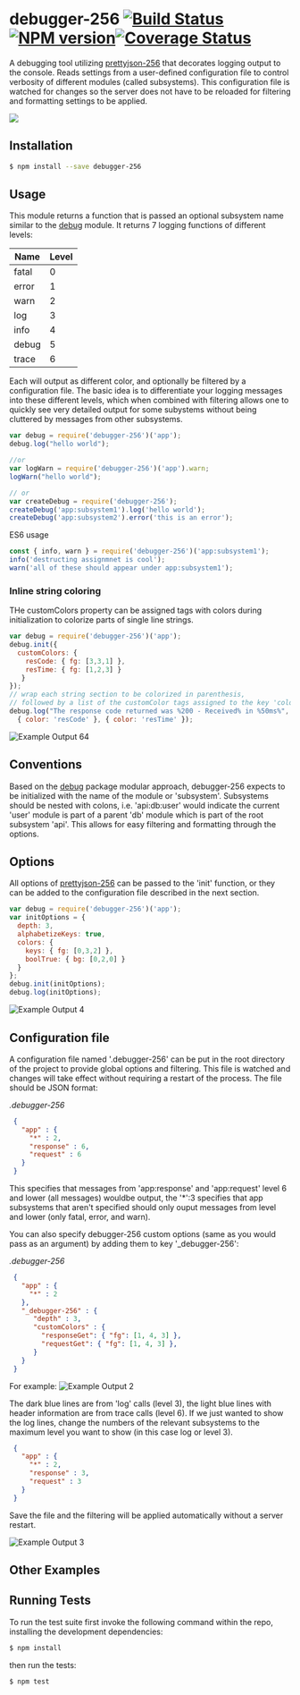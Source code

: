 # debugger-256 [![Build Status](https://secure.travis-ci.org/njhoffman/debugger-256.png)](http://travis-ci.org/njhoffman/debugger-256) [![NPM version](https://badge.fury.io/js/debugger-256.png)](http://badge.fury.io/js/debugger-256)[![Coverage Status](https://coveralls.io/repos/github/njhoffman/debugger-256/badge.svg?branch=master)](https://coveralls.io/github/njhoffman/debugger-256?branch=master)

A debugging tool utilizing [prettyjson-256](https://github.com/njhoffman/prettyjson-256) that decorates logging output to the console.
Reads settings from a user-defined configuration file to control verbosity of different modules (called subsystems).
This configuration file is watched for changes so the server does not have to be reloaded for filtering and formatting settings to be applied.

<img src="https://github.com/njhoffman/debugger-256/raw/master/docs/debugger-256.gif?raw=true" />

## Installation

```bash
$ npm install --save debugger-256
```

## Usage

This module returns a function that is passed an optional subsystem name similar to the [debug](https://github.com/visionmedia/debug) module.
It returns 7 logging functions of different levels:

  Name | Level
  --- | ---
  fatal | 0
  error | 1
  warn | 2
  log | 3
  info | 4
  debug | 5
  trace | 6

Each will output as different color, and optionally be filtered by a configuration file.
The basic idea is to differentiate your logging messages into these different levels, which when combined with filtering allows one to quickly see very detailed output for some subystems without being cluttered by messages from other subsystems.

```javascript
var debug = require('debugger-256')('app');
debug.log("hello world");

//or
var logWarn = require('debugger-256')('app').warn;
logWarn("hello world");

// or
var createDebug = require('debugger-256');
createDebug('app:subsystem1').log('hello world');
createDebug('app:subsystem2').error('this is an error');
```
ES6 usage

```javascript
const { info, warn } = require('debugger-256')('app:subsystem1');
info('destructing assignmnet is cool');
warn('all of these should appear under app:subsystem1');

```
### Inline string coloring
THe customColors property can be assigned tags with colors during initialization to colorize parts of single line strings.

```javascript
var debug = require('debugger-256')('app');
debug.init({
  customColors: {
    resCode: { fg: [3,3,1] },
    resTime: { fg: [1,2,3] }
   }
});
// wrap each string section to be colorized in parenthesis,
// followed by a list of the customColor tags assigned to the key 'color'
debug.log("The response code returned was %200 - Received% in %50ms%",
  { color: 'resCode' }, { color: 'resTime' });
```
![Example Output 64](https://raw.github.com/njhoffman/debugger-256/master/docs/debug6.jpg)


## Conventions

Based on the [debug](https://github.com/visionmedia/debug) package modular approach, debugger-256 expects to be initialized with the name of the module or 'subsystem'.  Subsystems should be nested with colons, i.e. 'api:db:user' would indicate the current 'user' module is part of a parent 'db' module which is part of the root subsystem 'api'.  This allows for easy filtering and formatting through the options.

## Options

All options of [prettyjson-256](https://github.com/njhoffman/prettyjson-256) can be passed to the 'init' function, or they can be added to the configuration file described in the next section.

```javascript
var debug = require('debugger-256')('app');
var initOptions = {
  depth: 3,
  alphabetizeKeys: true,
  colors: {
    keys: { fg: [0,3,2] },
    boolTrue: { bg: [0,2,0] }
  }
};
debug.init(initOptions);
debug.log(initOptions);
```

![Example Output 4](https://raw.github.com/njhoffman/debugger-256/master/docs/debug4.jpg)

## Configuration file

A configuration file named '.debugger-256' can be put in the root directory of the project to provide global options and filtering.  This file is watched and changes will take effect without requiring a restart of the process.  The file should be JSON format:

*.debugger-256*
```json
 {
   "app" : {
     "*" : 2,
     "response" : 6,
     "request" : 6
   }
 }
```
This specifies that messages from 'app:response' and 'app:request' level 6 and lower (all messages) wouldbe output, the '\*':3 specifies that app subsystems that aren't specified should only ouput messages from level and lower (only fatal, error, and warn).

You can also specify debugger-256 custom options (same as you would pass as an argument) by adding them to key '_debugger-256':

*.debugger-256*
```json
 {
   "app" : {
     "*" : 2
   },
   "_debugger-256" : {
      "depth" : 3,
      "customColors" : {
        "responseGet": { "fg": [1, 4, 3] },
        "requestGet": { "fg": [1, 4, 3] },
      }
   }
 }
```

For example:
![Example Output 2](https://raw.github.com/njhoffman/debugger-256/master/docs/debug2.jpg)

The dark blue lines are from 'log' calls (level 3), the light blue lines with header information are from trace calls (level 6). If we just wanted to show the log lines, change the numbers of the relevant subsystems to the maximum level you want to show (in this case log or level 3).

```json
 {
   "app" : {
     "*" : 2,
     "response" : 3,
     "request" : 3
   }
 }
```

Save the file and the filtering will be applied automatically without a server restart.

![Example Output 3](https://raw.github.com/njhoffman/debugger-256/master/docs/debug3.jpg)

## Other Examples

## Running Tests

To run the test suite first invoke the following command within the repo,
installing the development dependencies:

```bash
$ npm install
```

then run the tests:

```bash
$ npm test
```

